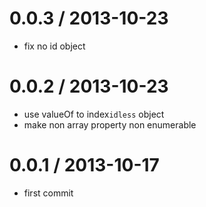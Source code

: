 
0.0.3 / 2013-10-23
==================

 * fix no id object

0.0.2 / 2013-10-23
==================

  * use valueOf to index`idless` object
  * make non array property non enumerable

0.0.1 / 2013-10-17
==================

  * first commit
